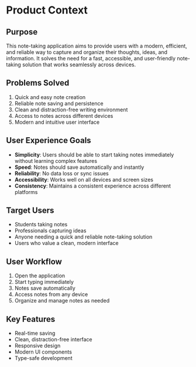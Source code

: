 # Product Context

## Purpose

This note-taking application aims to provide users with a modern, efficient, and reliable way to capture and organize their thoughts, ideas, and information. It solves the need for a fast, accessible, and user-friendly note-taking solution that works seamlessly across devices.

## Problems Solved

1. Quick and easy note creation
2. Reliable note saving and persistence
3. Clean and distraction-free writing environment
4. Access to notes across different devices
5. Modern and intuitive user interface

## User Experience Goals

- **Simplicity**: Users should be able to start taking notes immediately without learning complex features
- **Speed**: Notes should save automatically and instantly
- **Reliability**: No data loss or sync issues
- **Accessibility**: Works well on all devices and screen sizes
- **Consistency**: Maintains a consistent experience across different platforms

## Target Users

- Students taking notes
- Professionals capturing ideas
- Anyone needing a quick and reliable note-taking solution
- Users who value a clean, modern interface

## User Workflow

1. Open the application
2. Start typing immediately
3. Notes save automatically
4. Access notes from any device
5. Organize and manage notes as needed

## Key Features

- Real-time saving
- Clean, distraction-free interface
- Responsive design
- Modern UI components
- Type-safe development
